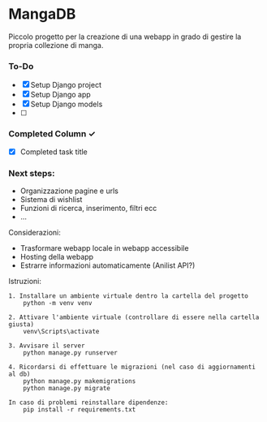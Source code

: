 # MangaDB
Piccolo progetto per la creazione di una webapp in grado di gestire la propria collezione di manga.

### To-Do
- [X] Setup Django project
- [X] Setup Django app
- [X] Setup Django models
- [ ] 

### Completed Column ✓
- [x] Completed task title  

### Next steps:
- Organizzazione pagine e urls
- Sistema di wishlist
- Funzioni di ricerca, inserimento, filtri ecc
- ...
 

Considerazioni:
- Trasformare webapp locale in webapp accessibile
- Hosting della webapp
- Estrarre informazioni automaticamente (Anilist API?)
 
Istruzioni:
```
1. Installare un ambiente virtuale dentro la cartella del progetto
    python -m venv venv

2. Attivare l'ambiente virtuale (controllare di essere nella cartella giusta)
    venv\Scripts\activate

3. Avvisare il server 
    python manage.py runserver

4. Ricordarsi di effettuare le migrazioni (nel caso di aggiornamenti al db)
    python manage.py makemigrations
    python manage.py migrate

In caso di problemi reinstallare dipendenze:
    pip install -r requirements.txt


```